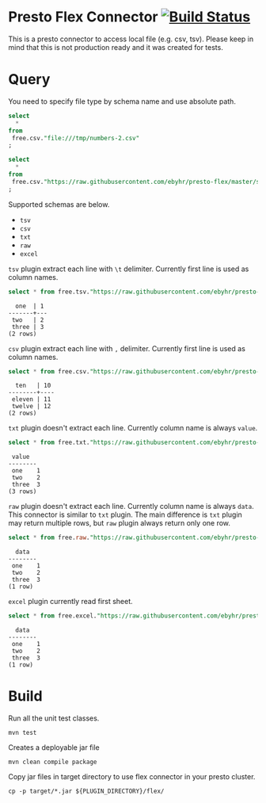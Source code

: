 # Presto Flex Connector [![Build Status](https://travis-ci.org/ebyhr/presto-flex.svg?branch=master)](https://travis-ci.org/ebyhr/presto-flex)
This is a presto connector to access local file (e.g. csv, tsv). Please keep in mind that this is not production ready and it was created for tests.

# Query
You need to specify file type by schema name and use absolute path.
```sql
select
  * 
from 
 free.csv."file:///tmp/numbers-2.csv"
;

select
  * 
from 
 free.csv."https://raw.githubusercontent.com/ebyhr/presto-flex/master/src/test/resources/example-data/numbers-2.csv"
;
``` 

Supported schemas are below.
- `tsv`
- `csv`
- `txt`
- `raw`
- `excel`

`tsv` plugin extract each line with `\t` delimiter. Currently first line is used as column names.
```sql
select * from free.tsv."https://raw.githubusercontent.com/ebyhr/presto-flex/master/src/test/resources/example-data/numbers.tsv";
``` 
```
  one  | 1 
-------+---
 two   | 2 
 three | 3
(2 rows)
```


`csv` plugin extract each line with `,` delimiter. Currently first line is used as column names.
```sql
select * from free.csv."https://raw.githubusercontent.com/ebyhr/presto-flex/master/src/test/resources/example-data/numbers-2.csv";
```
```
  ten   | 10 
--------+----
 eleven | 11 
 twelve | 12
(2 rows)
```

`txt` plugin doesn't extract each line. Currently column name is always `value`.
```sql
select * from free.txt."https://raw.githubusercontent.com/ebyhr/presto-flex/master/src/test/resources/example-data/numbers.tsv";
``` 
```
 value  
--------
 one    1   
 two    2   
 three  3
(3 rows)
```

`raw` plugin doesn't extract each line. Currently column name is always `data`. This connector is similar to `txt` plugin. 
The main difference is `txt` plugin may return multiple rows, but `raw` plugin always return only one row.
```sql
select * from free.raw."https://raw.githubusercontent.com/ebyhr/presto-flex/master/src/test/resources/example-data/numbers.tsv";
``` 
```
  data  
--------
 one    1   
 two    2   
 three  3 
(1 row)
```

`excel` plugin currently read first sheet.
```sql
select * from free.excel."https://raw.githubusercontent.com/ebyhr/presto-flex/master/src/test/resources/example-data/sample.xlsx";
``` 
```
  data  
--------
 one    1   
 two    2   
 three  3 
(1 row)
```

# Build
Run all the unit test classes.
```
mvn test
```

Creates a deployable jar file
```
mvn clean compile package
```

Copy jar files in target directory to use flex connector in your presto cluster.
```
cp -p target/*.jar ${PLUGIN_DIRECTORY}/flex/
```
